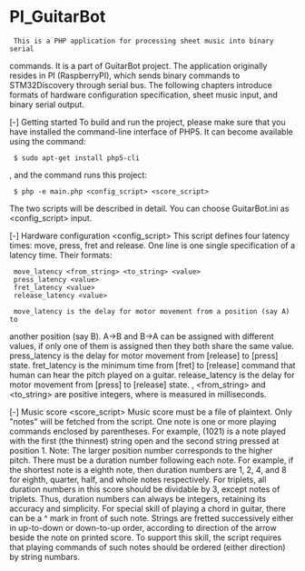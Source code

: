 PI_GuitarBot
============

     This is a PHP application for processing sheet music into binary serial
commands. It is a part of GuitarBot project.
     The application originally resides in PI (RaspberryPI), which sends binary
commands to STM32Discovery through serial bus. The following chapters introduce
formats of hardware configuration specification, sheet music input, and binary
serial output.

[-] Getting started
     To build and run the project, please make sure that you have installed
the command-line interface of PHP5. It can become available using the command:

     $ sudo apt-get install php5-cli

, and the command runs this project:

     $ php -e main.php <config_script> <score_script>

The two scripts will be described in detail. You can choose GuitarBot.ini as
<config_script> input.

[-] Hardware configuration <config_script>
     This script defines four latency times: move, press, fret and release. One
line is one single specification of a latency time. Their formats:

     move_latency <from_string> <to_string> <value>
     press_latency <value>
     fret_latency <value>
     release_latency <value>

     move_latency is the delay for motor movement from a position (say A) to
another position (say B). A->B and B->A can be assigned with different values,
if only one of them is assigned then they both share the same value.
     press_latency is the delay for motor movement from [release] to [press]
state.
     fret_latency is the minimum time from [fret] to [release] command that
human can hear the pitch played on a guitar.
     release_latency is the delay for motor movement from [press] to [release]
state.
     <value>, <from_string> and <to_string> are positive integers, where <value>
is measured in milliseconds.

[-] Music score <score_script>
     Music score must be a file of plaintext. Only "notes" will be fetched from
the script. One note is one or more playing commands enclosed by parentheses.
For example, (1021) is a note played with the first (the thinnest) string open
and the second string pressed at position 1. Note: The larger position number
corresponds to the higher pitch.
     There must be a duration number following each note. For example, if the
shortest note is a eighth note, then duration numbers are 1, 2, 4, and 8 for
eighth, quarter, half, and whole notes respectively. For triplets, all duration
numbers in this score should be dividable by 3, except notes of triplets. Thus,
duration numbers can always be integers, retaining its accuracy and simplicity.
     For special skill of playing a chord in guitar, there can be a ^ mark in
front of such note. Strings are fretted successively either in up-to-down or
down-to-up order, according to direction of the arrow beside the note on printed
score. To support this skill, the script requires that playing commands of such
notes should be ordered (either direction) by string numbars.
